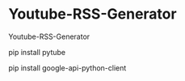 # Youtube-RSS-Generator
Youtube-RSS-Generator

pip install pytube

pip install google-api-python-client
